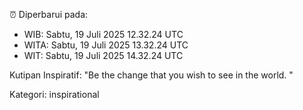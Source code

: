 ⏰ Diperbarui pada:
- WIB: Sabtu, 19 Juli 2025 12.32.24 UTC
- WITA: Sabtu, 19 Juli 2025 13.32.24 UTC
- WIT: Sabtu, 19 Juli 2025 14.32.24 UTC

Kutipan Inspiratif:
"Be the change that you wish to see in the world. "


Kategori: inspirational

